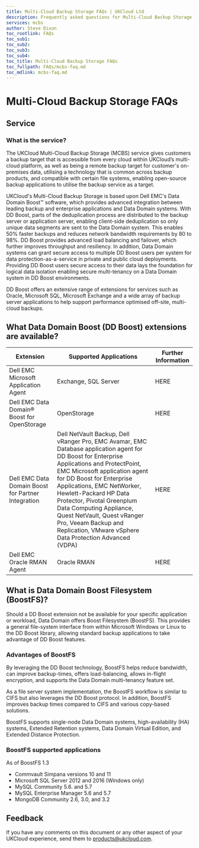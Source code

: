 ```yaml
---
title: Multi-Cloud Backup Storage FAQs | UKCloud Ltd
description: Frequently asked questions for Multi-Cloud Backup Storage
services: mcbs
author: Steve Dixon
toc_rootlink: FAQs
toc_sub1: 
toc_sub2:
toc_sub3:
toc_sub4:
toc_title: Multi-Cloud Backup Storage FAQs
toc_fullpath: FAQs/mcbs-faq.md
toc_mdlink: mcbs-faq.md
---
```


# Multi-Cloud Backup Storage FAQs

## Service

### What is the service?

The UKCloud Multi-Cloud Backup Storage (MCBS) service gives customers a backup target that is accessible from every cloud within UKCloud’s multi-cloud platform, as well as being a remote backup target for customer's on-premises data, utilising a technology that is common across backup products, and compatible with certain file systems, enabling open-source backup applications to utilise the backup service as a target.

UKCloud's Multi-Cloud Backup Storage is based upon Dell EMC's Data Domain Boost™ software, which provides advanced integration between leading backup and enterprise applications and Data Domain systems. With DD Boost, parts of the deduplication process are distributed to the backup server or application server, enabling client-side deduplication so only unique data segments are sent to the Data Domain system. This enables 50% faster backups and reduces network bandwidth requirements by 80 to 98%. DD Boost provides advanced load balancing and failover, which further improves throughput and resiliency. In addition, Data Domain systems can grant secure access to multiple DD Boost users per system for data protection-as-a-service in private and public cloud deployments. Providing DD Boost users secure access to their data lays the foundation for logical data isolation enabling secure multi-tenancy on a Data Domain system in DD Boost environments.

DD Boost offers an extensive range of extensions for services such as Oracle, Microsoft SQL, Microsoft Exchange and a wide array of backup server applications to help support performance optimised off-site, multi-cloud backups.

## What Data Domain Boost (DD Boost) extensions are available?

Extension | Supported Applications | Further Information
------|-----------------|-------------------
Dell EMC Microsoft Application Agent | Exchange, SQL Server | HERE
Dell EMC Data Domain® Boost for OpenStorage | OpenStorage | HERE
Dell EMC Data Domain Boost for Partner Integration | Dell NetVault Backup, Dell vRanger Pro, EMC Avamar, EMC Database application agent for DD Boost for Enterprise Applications and ProtectPoint, EMC Microsoft application agent for DD Boost for Enterprise Applications, EMC NetWorker, Hewlett-Packard HP Data Protector, Pivotal Greenplum Data Computing Appliance, Quest NetVault, Quest vRanger Pro, Veeam Backup and Replication, VMware vSphere Data Protection Advanced (VDPA)| HERE
Dell EMC Oracle RMAN Agent | Oracle RMAN | HERE

## What is Data Domain Boost Filesystem (BoostFS)?

Should a DD Boost extension not be available for your specific application or workload, Data Domain offers Boost Filesystem (BoostFS). This provides a general file-system interface from within Microsoft Windows or Linux to the DD Boost library, allowing standard backup applications to take advantage of DD Boost features.

### Advantages of BoostFS
By leveraging the DD Boost technology, BoostFS helps reduce bandwidth, can improve backup-times, offers load-balancing, allows in-flight encryption, and supports the Data Domain multi-tenancy feature set.

As a file server system implementation, the BoostFS workflow is similar to CIFS but also leverages the DD Boost protocol. In addition, BoostFS improves backup times compared to CIFS and various copy-based solutions.

BoostFS supports single-node Data Domain systems, high-availability (HA) systems, Extended Retention systems, Data Domain Virtual Edition, and Extended Distance Protection.

### BoostFS supported applications

As of BoostFS 1.3

- Commvault Simpana versions 10 and 11
- Microsoft SQL Server 2012 and 2016 (Windows only)
- MySQL Community 5.6. and 5.7
- MySQL Enterprise Manager 5.6 and 5.7
- MongoDB Community 2.6, 3.0, and 3.2

## Feedback

If you have any comments on this document or any other aspect of your UKCloud experience, send them to <products@ukcloud.com>.
